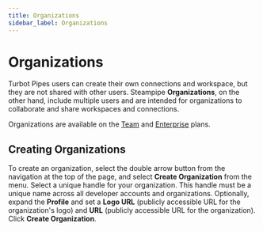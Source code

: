 ```yaml
---
title: Organizations
sidebar_label: Organizations
---
```


# Organizations

Turbot Pipes users can create their own connections and workspace, but they are
not shared with other users. Steampipe **Organizations**, on the other hand,
include multiple users and are intended for organizations to collaborate and
share workspaces and connections. 

Organizations are available on the [Team](/pipes/docs/plans/team) and [Enterprise](/pipes/docs/plans/enterprise) plans.

## Creating Organizations

To create an organization, select the double arrow button from the navigation at
the top of the page, and select **Create Organization** from the menu. Select a
unique handle for your organization. This handle must be a unique name across
all developer accounts and organizations. Optionally, expand the **Profile** and set
a **Logo URL** (publicly accessible URL for the organization's logo) and **URL**
(publicly accessible URL for the organization). Click **Create Organization**.



